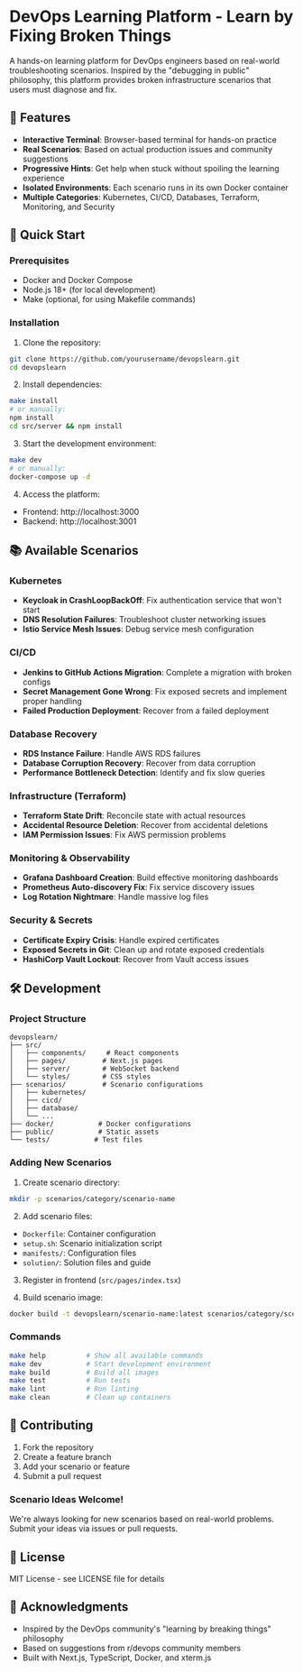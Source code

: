 # DevOps Learning Platform - Learn by Fixing Broken Things

A hands-on learning platform for DevOps engineers based on real-world troubleshooting scenarios. Inspired by the "debugging in public" philosophy, this platform provides broken infrastructure scenarios that users must diagnose and fix.

## 🎯 Features

- **Interactive Terminal**: Browser-based terminal for hands-on practice
- **Real Scenarios**: Based on actual production issues and community suggestions
- **Progressive Hints**: Get help when stuck without spoiling the learning experience
- **Isolated Environments**: Each scenario runs in its own Docker container
- **Multiple Categories**: Kubernetes, CI/CD, Databases, Terraform, Monitoring, and Security

## 🚀 Quick Start

### Prerequisites

- Docker and Docker Compose
- Node.js 18+ (for local development)
- Make (optional, for using Makefile commands)

### Installation

1. Clone the repository:
```bash
git clone https://github.com/yourusername/devopslearn.git
cd devopslearn
```

2. Install dependencies:
```bash
make install
# or manually:
npm install
cd src/server && npm install
```

3. Start the development environment:
```bash
make dev
# or manually:
docker-compose up -d
```

4. Access the platform:
- Frontend: http://localhost:3000
- Backend: http://localhost:3001

## 📚 Available Scenarios

### Kubernetes
- **Keycloak in CrashLoopBackOff**: Fix authentication service that won't start
- **DNS Resolution Failures**: Troubleshoot cluster networking issues
- **Istio Service Mesh Issues**: Debug service mesh configuration

### CI/CD
- **Jenkins to GitHub Actions Migration**: Complete a migration with broken configs
- **Secret Management Gone Wrong**: Fix exposed secrets and implement proper handling
- **Failed Production Deployment**: Recover from a failed deployment

### Database Recovery
- **RDS Instance Failure**: Handle AWS RDS failures
- **Database Corruption Recovery**: Recover from data corruption
- **Performance Bottleneck Detection**: Identify and fix slow queries

### Infrastructure (Terraform)
- **Terraform State Drift**: Reconcile state with actual resources
- **Accidental Resource Deletion**: Recover from accidental deletions
- **IAM Permission Issues**: Fix AWS permission problems

### Monitoring & Observability
- **Grafana Dashboard Creation**: Build effective monitoring dashboards
- **Prometheus Auto-discovery Fix**: Fix service discovery issues
- **Log Rotation Nightmare**: Handle massive log files

### Security & Secrets
- **Certificate Expiry Crisis**: Handle expired certificates
- **Exposed Secrets in Git**: Clean up and rotate exposed credentials
- **HashiCorp Vault Lockout**: Recover from Vault access issues

## 🛠️ Development

### Project Structure
```
devopslearn/
├── src/
│   ├── components/     # React components
│   ├── pages/         # Next.js pages
│   ├── server/        # WebSocket backend
│   └── styles/        # CSS styles
├── scenarios/         # Scenario configurations
│   ├── kubernetes/
│   ├── cicd/
│   ├── database/
│   └── ...
├── docker/           # Docker configurations
├── public/           # Static assets
└── tests/           # Test files
```

### Adding New Scenarios

1. Create scenario directory:
```bash
mkdir -p scenarios/category/scenario-name
```

2. Add scenario files:
- `Dockerfile`: Container configuration
- `setup.sh`: Scenario initialization script
- `manifests/`: Configuration files
- `solution/`: Solution files and guide

3. Register in frontend (`src/pages/index.tsx`)

4. Build scenario image:
```bash
docker build -t devopslearn/scenario-name:latest scenarios/category/scenario-name/
```

### Commands

```bash
make help          # Show all available commands
make dev           # Start development environment
make build         # Build all images
make test          # Run tests
make lint          # Run linting
make clean         # Clean up containers
```

## 🤝 Contributing

1. Fork the repository
2. Create a feature branch
3. Add your scenario or feature
4. Submit a pull request

### Scenario Ideas Welcome!

We're always looking for new scenarios based on real-world problems. Submit your ideas via issues or pull requests.

## 📝 License

MIT License - see LICENSE file for details

## 🙏 Acknowledgments

- Inspired by the DevOps community's "learning by breaking things" philosophy
- Based on suggestions from r/devops community members
- Built with Next.js, TypeScript, Docker, and xterm.js